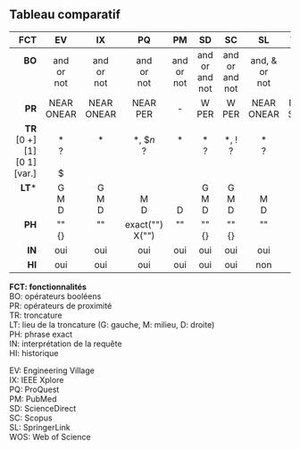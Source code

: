 ## Tableau comparatif

| FCT | EV | IX | PQ | PM | SD | SC | SL | WOS |
| -------------: | :-: | :-: | :-: | :-: | :-: | :-: | :-: | :-: | 
| **BO**<br/><br/><br/> | and<br/>or<br/>not | and<br/>or<br/>not | and<br/>or<br/>not | and<br/>or<br/>not | and<br/>or<br/>and not | and<br/>or<br/>and not | and, &<br/>or<br/>not | and<br/>or<br/>not |
| **PR** | NEAR<br/>ONEAR | NEAR<br/>ONEAR | NEAR<br/>PER | - | W<br/>PER | W<br/>PER | NEAR<br/>ONEAR | NEAR<br/>SAME |
| **TR**<br/>[0 +]<br/>[1]<br/>[0 1]<br/>[var.] | <br/>\*<br/>?<br/><br/>$ | <br/>\*<br/><br/><br/><br/> | <br/>\*, $*n*<br/>?<br/><br/><br/> | <br/>\*<br/><br/><br/><br/> | <br/>\*<br/>?<br/><br/><br/> | <br/>\*, !<br/>?<br/><br/><br/> | <br/>\*<br/>?<br/><br/><br/> | <br/>\*<br/>?<br/>$<br/><br/> |
| **LT**\*<br/><br/><br/> | G<br/>M<br/>D | G<br/>M<br/>D | <br/>M<br/>D | <br/><br/>D | G<br/>M<br/>D | G<br/>M<br/>D | <br/>M<br/>D | G<br/>M<br/>D |
| **PH**<br/><br/> | ""<br/>{}<br/> | ""<br/><br/> | exact("")<br/>X("") | ""<br/><br/> | ""<br/>{}<br/> | ""<br/>{}<br/> | ""<br/><br/> | ""<br/><br/> |
| **IN** | oui | oui | oui | oui | oui | oui | oui | oui |
| **HI** | oui | oui | oui | oui | oui | oui | non | oui |

**FCT: fonctionnalités**   
BO: opérateurs booléens   
PR: opérateurs de proximité   
TR: troncature   
LT: lieu de la troncature (G: gauche, M: milieu, D: droite)   
PH: phrase exact   
IN: interprétation de la requête   
HI: historique   

EV: Engineering Village   
IX: IEEE Xplore   
PQ: ProQuest   
PM: PubMed   
SD: ScienceDirect   
SC: Scopus   
SL: SpringerLink   
WOS: Web of Science   
